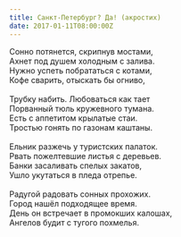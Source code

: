 ```yaml
---
title: Санкт-Петербург? Да! (акростих)
date: 2017-01-11T08:00:00Z
---
```


Сонно потянется, скрипнув мостами,<br />
Ахнет под душем холодным с залива.<br />
Нужно успеть побрататься с котами,<br />
Кофе сварить, отыскать бы огниво,<br />
<br />
Трубку набить. Любоваться как тает<br />
Порванный тюль кружевного тумана.<br />
Есть с аппетитом крылатые стаи.<br />
Тростью гонять по газонам каштаны.<br />
<br />
Ельник разжечь у туристских палаток.<br />
Рвать пожелтевшие листья с деревьев.<br />
Банки засаливать спелых закатов,<br />
Ушло укутаться в пледа отрепье.<br />
<br />
Радугой радовать сонных прохожих.<br />
Город нашёл подходящее время.<br />
День он встречает в промокших калошах,<br />
Ангелов будит с тугого похмелья.